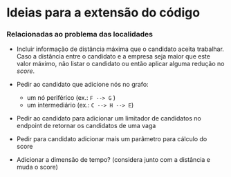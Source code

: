 # Ideias para a extensão do código

### Relacionadas ao problema das localidades

- Incluir informação de distância máxima que o candidato aceita trabalhar. Caso a distância entre o candidato e a empresa seja maior que este valor máximo, não listar o candidato ou então aplicar alguma redução no _score_.

- Pedir ao candidato que adicione nós no grafo:
   - um nó periférico (ex.: `F --> G` ) 
   - um intermediário (ex.: `C --> H --> E`)

- Pedir ao candidato para adicionar um limitador de candidatos no endpoint de retornar os candidatos de uma vaga

- Pedir para candidato adicionar mais um parâmetro para cálculo do score
- Adicionar a dimensão de tempo? (considera junto com a distância e muda o score)
